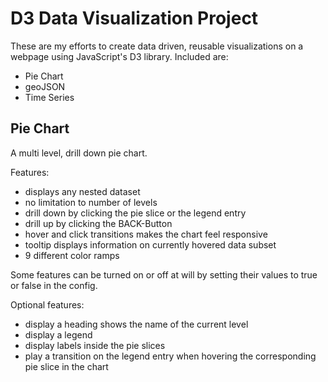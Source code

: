 # D3 Data Visualization Project

These are my efforts to create data driven, reusable visualizations on a webpage using JavaScript's D3 library.
Included are:

* Pie Chart
* geoJSON
* Time Series

## Pie Chart

A multi level, drill down pie chart.

Features:

* displays any nested dataset
* no limitation to number of levels
* drill down by clicking the pie slice or the legend entry
* drill up by clicking the BACK-Button
* hover and click transitions makes the chart feel responsive
* tooltip displays information on currently hovered data subset
* 9 different color ramps

Some features can be turned on or off at will by setting their values to true or false in the config.

Optional features:

* display a heading shows the name of the current level
* display a legend
* display labels inside the pie slices
* play a transition on the legend entry when hovering the corresponding pie slice in the chart

